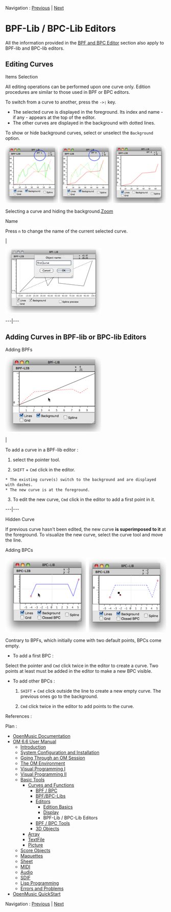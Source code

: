 
Navigation : [Previous](Display "page précédente\(Display\)") |
[Next](Tools "Next\(BPF / BPC Tools\)")


# BPF-Lib / BPC-Lib Editors

[](BPFEditors)All the information provided in the [ BPF and BPC
Editor](BPFEditors) section also apply to BPF-lib and BPC-lib editors.

## Editing Curves

Items Selection

All editing operations can be performed upon one curve only. Edition
procedures are similar to those used in BPF or BPC editors.

To switch from a curve to another, press the `->❘` key.

  * The selected curve is displayed in the foreground. Its index and name - if any - appears at the top of the editor.
  * The other curves are displayed in the background with dotted lines.

To show or hide background curves, select or unselect the `Background` option.

![Selecting a curve and hiding the background.](../res/switchbpf_scr.png)

Selecting a curve and hiding the background.[Zoom](../res/switchbpf_scr_1.png
"Zoom \(nouvelle fenêtre\)")

Name

Press `n` to change the name of the current selected curve.

|

[![](../res/bpfname_1.png)](../res/bpfname.png "Cliquez pour agrandir")  
  
---|---  
  
## Adding Curves in BPF-lib or BPC-lib Editors

Adding BPFs

![](../res/addbpfbpflib.png)

|

To add a curve in a BPF-lib editor :

  1. select the pointer tool.

  2. `SHIFT` \+ `Cmd` click in the editor.

    * The existing curve(s) switch to the background and are displayed with dashes. 
    * The new curve is at the foreground. 
  3. To edit the new curve, `Cmd` click in the editor to add a first point in it.

  
  
---|---  
  
Hidden Curve

If previous curve hasn't been edited, the new curve **is superimposed to it**
at the foreground. To visualize the new curve, select the curve tool and move
the line.

Adding BPCs

![](../res/bpclibedit.png)

Contrary to BPFs, which initially come with two default points, BPCs come
empty.

  * To add a first BPC : 

Select the pointer and `Cmd` click twice in the editor to create a curve. Two
points at least must be added in the editor to make a new BPC visible.

  * To add other BPCs :

    1. `SHIFT` \+ `Cmd` click outside the line to create a new empty curve. The previous ones go to the background.

    2. `Cmd` click twice in the editor to add points to the curve.

References :

Plan :

  * [OpenMusic Documentation](OM-Documentation)
  * [OM 6.6 User Manual](OM-User-Manual)
    * [Introduction](00-Sommaire)
    * [System Configuration and Installation](Installation)
    * [Going Through an OM Session](Goingthrough)
    * [The OM Environment](Environment)
    * [Visual Programming I](BasicVisualProgramming)
    * [Visual Programming II](AdvancedVisualProgramming)
    * [Basic Tools](BasicObjects)
      * [Curves and Functions](CurvesAndFunctions)
        * [BPF / BPC](BPF-BPC)
        * [BPF/BPC-Libs](MultiBPF)
        * [Editors](BPFEditors)
          * [Edition Basics](Edition)
          * [Display](Display)
          * BPF-Lib / BPC-Lib Editors
        * [BPF / BPC Tools](Tools)
        * [3D Objects](3D)
      * [Array](ClassArray)
      * [TextFile](textfile)
      * [Picture](Picture)
    * [Score Objects](ScoreObjects)
    * [Maquettes](Maquettes)
    * [Sheet](Sheet)
    * [MIDI](MIDI)
    * [Audio](Audio)
    * [SDIF](SDIF)
    * [Lisp Programming](Lisp)
    * [Errors and Problems](errors)
  * [OpenMusic QuickStart](QuickStart-Chapters)

Navigation : [Previous](Display "page précédente\(Display\)") |
[Next](Tools "Next\(BPF / BPC Tools\)")

